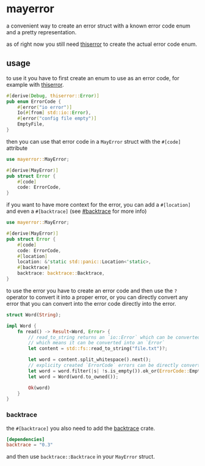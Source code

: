 
# mayerror

a convenient way to create an error struct with a known error code enum and a pretty representation.

as of right now you still need [thiserror](https://github.com/dtolnay/thiserror) to create the actual error code enum.

## usage

to use it you have to first create an enum to use as an error code,
for example with [thiserror](https://github.com/dtolnay/thiserror).

```rs
#[derive(Debug, thiserror::Error)]
pub enum ErrorCode {
    #[error("io error")]
    Io(#[from] std::io::Error),
    #[error("config file empty")]
    EmptyFile,
}
```

then you can use that error code in a `MayError` struct with the `#[code]` attribute

```rs
use mayerror::MayError;

#[derive(MayError)]
pub struct Error {
    #[code]
    code: ErrorCode,
}
```

if you want to have more context for the error, you can add a `#[location]` and even a `#[backtrace]` (see [#backtrace](#backtrace) for more info)

```rs
use mayerror::MayError;

#[derive(MayError)]
pub struct Error {
    #[code]
    code: ErrorCode,
    #[location]
    location: &'static std::panic::Location<'static>,
    #[backtrace]
    backtrace: backtrace::Backtrace,
}
```

to use the error you have to create an error code and then use the `?` operator to convert it into a proper error,
or you can directly convert any error that you can convert into the error code directly into the error.

```rs
struct Word(String);

impl Word {
    fn read() -> Result<Word, Error> {
        // read_to_string returns an `io::Error` which can be converted into an `ErrorCode`,
        // which means it can be converted into an `Error`
        let content = std::fs::read_to_string("file.txt")?;

        let word = content.split_whitespace().next();
        // explicity created `ErrorCode` errors can be directly converted into an `Error`
        let word = word.filter(|s| !s.is_empty()).ok_or(ErrorCode::EmptyFile)?;
        let word = Word(word.to_owned());

        Ok(word)
    }
}
```

### backtrace

the `#[backtrace]` you also need to add the [backtrace](https://github.com/rust-lang/backtrace-rs) crate.

```toml
[dependencies]
backtrace = "0.3"
```

and then use `backtrace::Backtrace` in your `MayError` struct.
